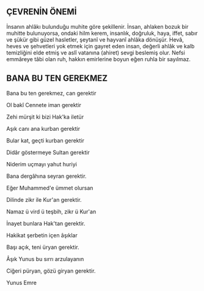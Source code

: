 ## ÇEVRENİN ÖNEMİ

İnsanın ahlâkı bulunduğu muhite göre şe­killenir. İnsan, ahlaken bozuk bir muhitte bulunuyorsa, ondaki hilm kerem, insanlık, doğ­ruluk, haya, iffet, sabır ve şükür gibi güzel hasletler, şeytanî ve hayvanî ahlâka dönüşür. Hevâ, heves ve şehvetleri yok etmek için gayret eden insan, değerli ahlâk ve kalb te­mizliğini elde etmiş ve aslî vatanına (ahiret) sevgi beslemiş olur. Nefsi emmâreye tâbi olan ruh, hakkın emirlerine boyun eğen ruhla bir sayılmaz.

## BANA BU TEN GEREKMEZ

Bana bu ten gerekmez, can gerektir

Ol bakî Cennete iman gerektir

Zehi mürşit ki bizi Hak'ka iletür

Aşık canı ana kurban gerektir

Bular kat, geçti kurban gerektir

Didâr göstermeye Sultan gerektir

Niderim uçmayı yahut huriyi

Bana dergâhına seyran gerektir.

Eğer Muhammed'e ümmet olursan

Dilinde zikr ile Kur'an gerektir.

Namaz ü vird ü teşbih, zikr ü Kur'an

İnayet bunlara Hak'tan gerektir.

Hakikat şerbetin içen âşıklar

Başı açık, teni üryan gerektir.

Âşık Yunus bu sırrı arzulayanın

Ciğeri püryan, gözü giryan gerektir.

Yunus Emre
